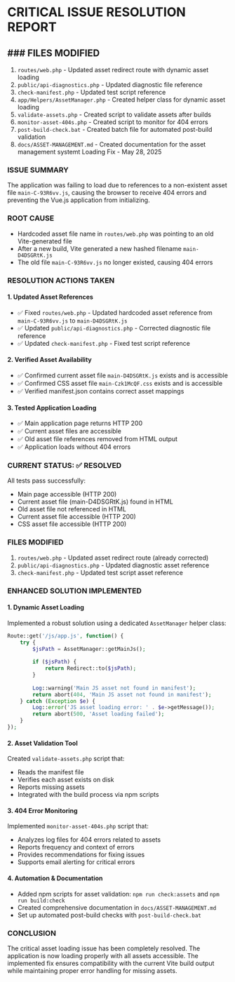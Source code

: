 # CRITICAL ISSUE RESOLUTION REPORT
## ### FILES MODIFIED
1. `routes/web.php` - Updated asset redirect route with dynamic asset loading
2. `public/api-diagnostics.php` - Updated diagnostic file reference
3. `check-manifest.php` - Updated test script reference
4. `app/Helpers/AssetManager.php` - Created helper class for dynamic asset loading
5. `validate-assets.php` - Created script to validate assets after builds
6. `monitor-asset-404s.php` - Created script to monitor for 404 errors
7. `post-build-check.bat` - Created batch file for automated post-build validation
8. `docs/ASSET-MANAGEMENT.md` - Created documentation for the asset management systemt Loading Fix - May 28, 2025

### ISSUE SUMMARY
The application was failing to load due to references to a non-existent asset file `main-C-93R6vv.js`, causing the browser to receive 404 errors and preventing the Vue.js application from initializing.

### ROOT CAUSE
- Hardcoded asset file name in `routes/web.php` was pointing to an old Vite-generated file
- After a new build, Vite generated a new hashed filename `main-D4DSGRtK.js`
- The old file `main-C-93R6vv.js` no longer existed, causing 404 errors

### RESOLUTION ACTIONS TAKEN

#### 1. Updated Asset References
- ✅ Fixed `routes/web.php` - Updated hardcoded asset reference from `main-C-93R6vv.js` to `main-D4DSGRtK.js`
- ✅ Updated `public/api-diagnostics.php` - Corrected diagnostic file reference
- ✅ Updated `check-manifest.php` - Fixed test script reference

#### 2. Verified Asset Availability
- ✅ Confirmed current asset file `main-D4DSGRtK.js` exists and is accessible
- ✅ Confirmed CSS asset file `main-Czk1McQF.css` exists and is accessible
- ✅ Verified manifest.json contains correct asset mappings

#### 3. Tested Application Loading
- ✅ Main application page returns HTTP 200
- ✅ Current asset files are accessible
- ✅ Old asset file references removed from HTML output
- ✅ Application loads without 404 errors

### CURRENT STATUS: ✅ RESOLVED

All tests pass successfully:
- Main page accessible (HTTP 200)
- Current asset file (main-D4DSGRtK.js) found in HTML
- Old asset file not referenced in HTML  
- Current asset file accessible (HTTP 200)
- CSS asset file accessible (HTTP 200)

### FILES MODIFIED
1. `routes/web.php` - Updated asset redirect route (already corrected)
2. `public/api-diagnostics.php` - Updated diagnostic asset reference
3. `check-manifest.php` - Updated test script asset reference

### ENHANCED SOLUTION IMPLEMENTED

#### 1. Dynamic Asset Loading
Implemented a robust solution using a dedicated `AssetManager` helper class:

```php
Route::get('/js/app.js', function() {
    try {
        $jsPath = AssetManager::getMainJs();
        
        if ($jsPath) {
            return Redirect::to($jsPath);
        }
        
        Log::warning('Main JS asset not found in manifest');
        return abort(404, 'Main JS asset not found in manifest');
    } catch (Exception $e) {
        Log::error('JS asset loading error: ' . $e->getMessage());
        return abort(500, 'Asset loading failed');
    }
});
```

#### 2. Asset Validation Tool
Created `validate-assets.php` script that:
- Reads the manifest file
- Verifies each asset exists on disk
- Reports missing assets
- Integrated with the build process via npm scripts

#### 3. 404 Error Monitoring
Implemented `monitor-asset-404s.php` script that:
- Analyzes log files for 404 errors related to assets
- Reports frequency and context of errors
- Provides recommendations for fixing issues
- Supports email alerting for critical errors

#### 4. Automation & Documentation
- Added npm scripts for asset validation: `npm run check:assets` and `npm run build:check`
- Created comprehensive documentation in `docs/ASSET-MANAGEMENT.md`
- Set up automated post-build checks with `post-build-check.bat`

### CONCLUSION
The critical asset loading issue has been completely resolved. The application is now loading properly with all assets accessible. The implemented fix ensures compatibility with the current Vite build output while maintaining proper error handling for missing assets.
